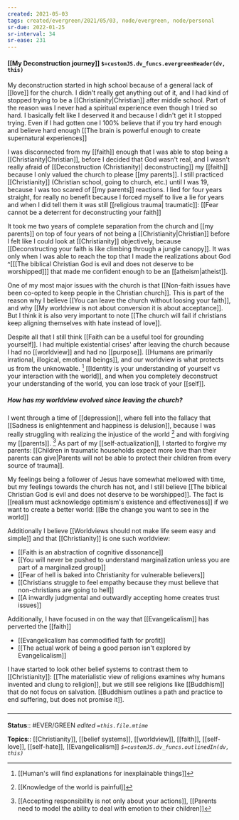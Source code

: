 ```yaml
---
created: 2021-05-03
tags: created/evergreen/2021/05/03, node/evergreen, node/personal
sr-due: 2022-01-25
sr-interval: 34
sr-ease: 231
---
```


#### [[My Deconstruction journey]] `$=customJS.dv_funcs.evergreenHeader(dv, this)`

My deconstruction started in high school because of a general lack of [[love]] for the church. I didn't really get anything out of it, and I had kind of stopped trying to be a [[Christianity|Christian]] after middle school. Part of the reason was I never had a spiritual experience even though I tried so hard. I basically felt like I deserved it and because I didn't get it I stopped trying. Even if I had gotten one I 100% believe that if you try hard enough and believe hard enough [[The brain is powerful enough to create supernatural experiences]] 

I was disconnected from my [[faith]] enough that I was able to stop being a [[Christianity|Christian]], before I decided that God wasn't real, and I wasn't really afraid of [[Deconstruction (Christianity)| deconstructing]] my [[faith]] because I only valued the church to please [[my parents]].  I still practiced [[Christianity]] (Christian school, going to church, etc.) until I was 19, because I was too scared of [[my parents]] reactions. I lied for four years straight, for really no benefit because I forced myself to live a lie for years and when I did tell them it was still [[religious trauma| traumatic]]: [[Fear cannot be a deterrent for deconstructing your faith]]

It took me two years of complete separation from the church and [[my parents]] on top of four years of not being a [[Christianity|Christian]] before I felt like I could look at [[Christianity]] objectively, because [[Deconstructing your faith is like climbing through a jungle canopy]]. It was only when I was able to reach the top that I made the realizations about God 
^[[[The biblical Christian God is evil and does not deserve to be worshipped]]]
 that made me confident enough to be an [[atheism|atheist]].

One of my most major issues with the church is that [[Non-faith issues have been co-opted to keep people in the Christian church]]. This is part of the reason why I believe [[You can leave the church without loosing your faith]], and why [[My worldview is not about conversion it is about acceptance]]. But I think it is also very important to note [[The church will fail if christians keep aligning themselves with hate instead of love]].

Despite all that I still think [[Faith can be a useful tool for grounding yourself]]. I had multiple existential crises' after leaving the church because I had no [[worldview]] and had no [[purpose]].  [[Humans are primarily irrational, illogical, emotional beings]], and our worldview is what protects us from the unknowable. [^1]  [[Identity is your understanding of yourself vs your interaction with the world]], and when you completely deconstruct your understanding of the world, you can lose track of your [[self]].

[^1]:  [[Human's will find explanations for inexplainable things]]

##### How has my worldview evolved since leaving the church?

I went through a time of [[depression]], where fell into the fallacy that [[Sadness is enlightenment and happiness is delusion]], because I was really struggling with realizing the injustice of the world [^2] and with forgiving my [[parents]]. [^3] As part of my [[self-actualization]], I started to forgive my parents: [[Children in traumatic households expect more love than their parents can give|Parents will not be able to protect their children from every source of trauma]].

[^2]: [[Knowledge of the world is painful]]
[^3]: [[Accepting responsibility is not only about your actions]], [[Parents need to model the ability to deal with emotion to their children]]


My feelings being a follower of Jesus have somewhat mellowed with time, but my feelings towards the church has not, and I still believe [[The biblical Christian God is evil and does not deserve to be worshipped]].
The fact is [[realism must acknowledge optimism's existence and effectiveness]] if we want to create a better world: [[Be the change you want to see in the world]]

Additionally I believe [[Worldviews should not make life seem easy and simple]] and that [[Christianity]] is one such worldview:
- [[Faith is an abstraction of cognitive dissonance]]
- [[You will never be pushed to understand marginalization unless you are part of a marginalized group]]
- [[Fear of hell is baked into Christianity for vulnerable believers]]
- [[Christians struggle to feel empathy because they must believe that non-christians are going to hell]] 
- [[A inwardly judgmental and outwardly accepting home creates trust issues]]

Additionally, I have focused in on the way that [[Evangelicalism]] has perverted the [[faith]]
- [[Evangelicalism has commodified faith for profit]]
- [[The actual work of being a good person isn't explored by Evangelicalism]]

I have started to look other belief systems to contrast them to [[Christianity]]:
[[The materialistic view of religions examines why humans invented and clung to religion]], but we still see religions like [[Buddhism]] that do not focus on salvation. [[Buddhism outlines a path and practice to end suffering, but does not promise it]].

### <hr class="footnote"/>

**Status**:: #EVER/GREEN
*edited `=this.file.mtime`*

**Topics**:: [[Christianity]], [[belief systems]], [[worldview]], [[faith]], [[self-love]], [[self-hate]], [[Evangelicalism]]
*`$=customJS.dv_funcs.outlinedIn(dv, this)`*

